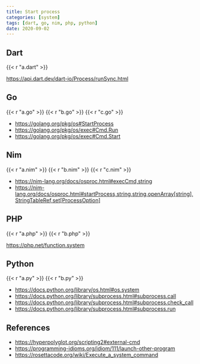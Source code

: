 ```yaml
---
title: Start process
categories: [system]
tags: [dart, go, nim, php, python]
date: 2020-09-02
---
```


## Dart

{{< r "a.dart" >}}

<https://api.dart.dev/dart-io/Process/runSync.html>

## Go

{{< r "a.go" >}}
{{< r "b.go" >}}
{{< r "c.go" >}}

- <https://golang.org/pkg/os#StartProcess>
- <https://golang.org/pkg/os/exec#Cmd.Run>
- <https://golang.org/pkg/os/exec#Cmd.Start>

## Nim

{{< r "a.nim" >}}
{{< r "b.nim" >}}
{{< r "c.nim" >}}

- <https://nim-lang.org/docs/osproc.html#execCmd,string>
- <https://nim-lang.org/docs/osproc.html#startProcess,string,string,openArray[string],StringTableRef,set[ProcessOption]>

## PHP

{{< r "a.php" >}}
{{< r "b.php" >}}

<https://php.net/function.system>

## Python

{{< r "a.py" >}}
{{< r "b.py" >}}

- <https://docs.python.org/library/os.html#os.system>
- <https://docs.python.org/library/subprocess.html#subprocess.call>
- <https://docs.python.org/library/subprocess.html#subprocess.check_call>
- <https://docs.python.org/library/subprocess.html#subprocess.run>

## References

- <https://hyperpolyglot.org/scripting2#external-cmd>
- <https://programming-idioms.org/idiom/111/launch-other-program>
- <https://rosettacode.org/wiki/Execute_a_system_command>
